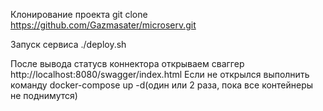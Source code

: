 Клонирование проекта
git clone https://github.com/Gazmasater/microserv.git

Запуск сервиса
./deploy.sh

После вывода статусв коннектора открываем сваггер
http://localhost:8080/swagger/index.html
Если не открылся выполнить команду docker-compose up -d(один или 2 раза, пока все контейнеры не поднимутся)

